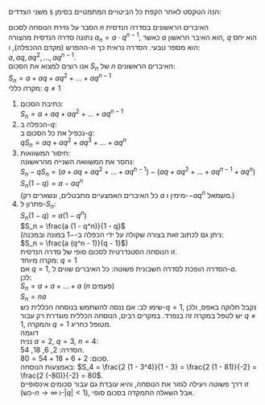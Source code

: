 הנה הטקסט לאחר הקפת כל הביטויים המתמטיים בסימן `$` משני הצדדים:

הסבר על גזירת הנוסחה לסכום $n$ האיברים הראשונים בסדרה הנדסית  
נתונה סדרה הנדסית מהצורה $a_n = a \cdot q^{n-1}$, כאשר $a$ הוא האיבר הראשון, $q$ הוא יחס ההפרש (מקדם ההכפלה), ו-$n$ הוא מספר טבעי. הסדרה נראית כך:  
$a, a q, a q^2, \dots, a q^{n-1}$.  
אנו רוצים למצוא את הסכום $S_n$ של $n$ האיברים הראשונים:  
$S_n = a + a q + a q^2 + \dots + a q^{n-1}$  
מקרה כללי: $q \neq 1$  
1. כתיבת הסכום:  
$S_n = a + a q + a q^2 + \dots + a q^{n-1}$  
2. הכפלה ב-$q$:  
נכפיל את כל הסכום ב-$q$:  
$q S_n = a q + a q^2 + a q^3 + \dots + a q^n$  
3. חיסור המשוואות:  
נחסר את המשוואה השנייה מהראשונה:  
$S_n - q S_n = (a + a q + a q^2 + \dots + a q^{n-1}) - (a q + a q^2 + \dots + a q^{n-1} + a q^n)$  
$S_n (1 - q) = a - a q^n$  
(כל האיברים האמצעיים מתבטלים, ונשארים רק $a$ מימין ו-$-a q^n$ משמאל.)  
4. פתרון ל-$S_n$:  
$S_n (1 - q) = a (1 - q^n)$  
$S_n = \frac{a (1 - q^n)}{1 - q}$  
(ניתן גם לכתוב זאת בצורה שקולה על ידי הכפלה ב-$-1$ במונה ובמכנה:  
$S_n = \frac{a (q^n - 1)}{q - 1}$)  
זו הנוסחה הסטנדרטית לסכום סופי של סדרה הנדסית.  
מקרה מיוחד: $q = 1$  
אם $q = 1$, הסדרה הופכת לסדרה חשבונית פשוטה: כל האיברים שווים ל-$a$.  
לכן:  
$S_n = a + a + \dots + a$ ($n$ פעמים)  
$S_n = n a$  
שימו לב: אם ננסה להשתמש בנוסחה הכללית כש-$q = 1$, נקבל חלוקה באפס, ולכן יש לטפל במקרה זה בנפרד. במקרים רבים, הנוסחה הכללית מוגדרת רק עבור $q \neq 1$, והמקרה $q = 1$ מטופל כחריג.  
דוגמה  
נניח $a = 2$, $q = 3$, $n = 4$:  
הסדרה: 2, 6, 18, 54.  
סכום: $2 + 6 + 18 + 54 = 80$.  
באמצעות הנוסחה: $S_4 = \frac{2 (1 - 3^4)}{1 - 3} = \frac{2 (1 - 81)}{-2} = \frac{2 (-80)}{-2} = 80$.  
זו דרך פשוטה ויעילה לגזור את הנוסחה, והיא עובדת גם עבור סכומים אינסופיים (כש-$n \to \infty$ ו-$|q| < 1$), אבל השאלה התמקדה בסכום סופי.